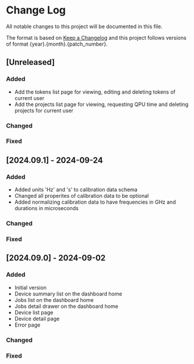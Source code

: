# Change Log

All notable changes to this project will be documented in this file.

The format is based on [Keep a Changelog](http://keepachangelog.com/)
and this project follows versions of format {year}.{month}.{patch_number}.

## [Unreleased]

### Added

- Add the tokens list page for viewing, editing and deleting tokens of current user
- Add the projects list page for viewing, requesting QPU time and deleting projects for current user

### Changed

### Fixed

## [2024.09.1] - 2024-09-24

### Added

- Added units 'Hz' and 's' to calibration data schema
- Changed all properites of calibration data to be optional
- Added normalizing calibration data to have frequencies in GHz and durations in microseconds

### Changed

### Fixed

## [2024.09.0] - 2024-09-02

### Added

- Initial version
- Device summary list on the dashboard home
- Jobs list on the dashboard home
- Jobs detail drawer on the dashboard home
- Device list page
- Device detail page
- Error page

### Changed

### Fixed
